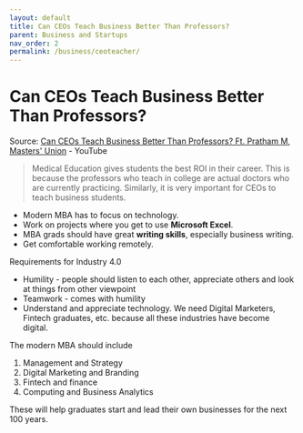 ```yaml
---
layout: default
title: Can CEOs Teach Business Better Than Professors?
parent: Business and Startups
nav_order: 2
permalink: /business/ceoteacher/
---
```


# Can CEOs Teach Business Better Than Professors?

Source: [Can CEOs Teach Business Better Than Professors? Ft. Pratham M, Masters' Union](https://www.youtube.com/watch?v=JSIlQ6VAXLE) - YouTube

> Medical Education gives students the best ROI in their career. This is because the professors who teach in college are actual doctors who are currently practicing. Similarly, it is very important for CEOs to teach business students.

- Modern MBA has to focus on technology.
- Work on projects where you get to use **Microsoft Excel**.
- MBA grads should have great **writing skills**, especially business writing.
- Get comfortable working remotely.

Requirements for Industry 4.0
- Humility - people should listen to each other, appreciate others and look at things from other viewpoint
- Teamwork - comes with humility
- Understand and appreciate technology. We need Digital Marketers, Fintech graduates, etc. because all these industries have become digital.

The modern MBA should include
1. Management and Strategy
2. Digital Marketing and Branding
3. Fintech and finance
4. Computing and Business Analytics

These will help graduates start and lead their own businesses for the next 100 years.